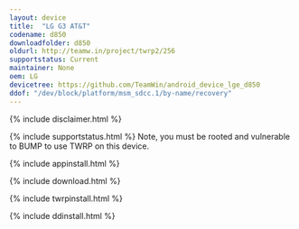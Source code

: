 ```yaml
---
layout: device
title:  "LG G3 AT&T"
codename: d850
downloadfolder: d850
oldurl: http://teamw.in/project/twrp2/256
supportstatus: Current
maintainer: None
oem: LG
devicetree: https://github.com/TeamWin/android_device_lge_d850
ddof: "/dev/block/platform/msm_sdcc.1/by-name/recovery"
---
```


{% include disclaimer.html %}

{% include supportstatus.html %}
Note, you must be rooted and vulnerable to BUMP to use TWRP on this device.

{% include appinstall.html %}

{% include download.html %}

{% include twrpinstall.html %}

{% include ddinstall.html %}
